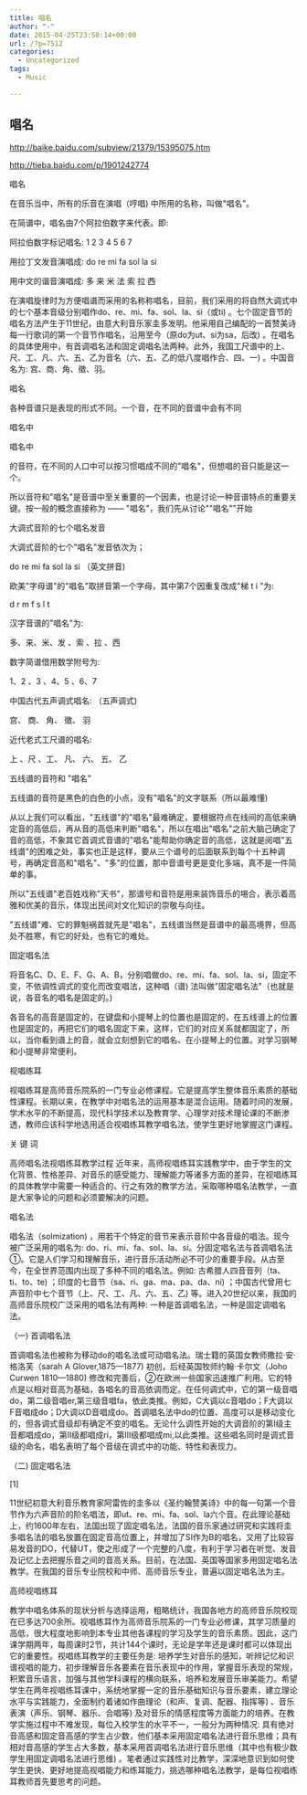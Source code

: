 ```yaml
---
title: 唱名
author: "-"
date: 2015-04-25T23:58:14+00:00
url: /?p=7512
categories:
  - Uncategorized
tags:
  - Music

---
```

## 唱名
http://baike.baidu.com/subview/21379/15395075.htm

http://tieba.baidu.com/p/1901242774

唱名
  
在音乐当中，所有的乐音在演唱（哼唱) 中所用的名称，叫做"唱名"。
  
在简谱中，唱名由7个阿拉伯数字来代表。即: 
  
阿拉伯数字标记唱名: 1 2 3 4 5 6 7
  
用拉丁文发音演唱成: do re mi fa sol la si
  
用中文的谐音演唱成: 多 来 米 法 索 拉 西

在演唱旋律时为方便唱谱而采用的名称称唱名，目前，我们采用的将自然大调式中的七个基本音级分别唱作do、re、mi、fa、sol、la、si（或ti) 。七个固定音节的唱名方法产生于11世纪，由意大利音乐家圭多发明。他采用自己编配的一首赞美诗每一行歌词的第一个音节作唱名，沿用至今（原do为ut、si为sa，后改) 。在唱名的具体使用中，有首调唱名法和固定调唱名法两种。此外，我国工尺谱中的上、尺、工、凡、六、五、乙为音名（六、五、乙的低八度唱作合、四、一) 。中国音名为: 宫、商、角、徵、羽。

唱名

各种音谱只是表现的形式不同。一个音，在不同的音谱中会有不同
  
唱名中
  
唱名中
  
的音符，在不同的人口中可以按习惯唱成不同的"唱名"，但想唱的音只能是这一个。
  
所以音符和"唱名"是音谱中至关重要的一个因素，也是讨论一种音谱特点的重要关键。按一般的概念直接称为 —— "唱名"，我们先从讨论""唱名""开始

大调式音阶的七个唱名发音

大调式音阶的七个"唱名"发音依次为；
  
do re mi fa sol la si （英文拼音) 
  
欧美"字母谱"的"唱名"取拼音第一个字母，其中第7个因重复改成"梯 t i "为: 
  
d r m f  s l t
  
汉字音谱的"唱名"为: 
  
多、来、米、发 、索 、拉 、西
  
数字简谱借用数学附号为: 
  
1、2 、3 、4、5 、6、7
  
中国古代五声调式唱名: （五声调式) 
  
宫、 商、 角、 徵、 羽
  
近代老式工尺谱的唱名: 
  
上 、尺 、工、 凡、 六、 五、 乙
  
五线谱的音符和 "唱名"

五线谱的音符是黑色的白色的小点，没有"唱名"的文字联系（所以最难懂) 
  
从以上我们可以看出，"五线谱"的"唱名"最难确定，要根据符点在线间的高低来确定音的高低后，再从音的高低来判断"唱名"，所以在唱出"唱名"之前大脑己确定了音的高低，不象其它首调式音谱的"唱名"能帮助你确定音的高低，这就是阅唱"五线谱"的困难之处，事实也正是这样，要从三个谱号的后面联系到每个十五种调号，再确定音高和"唱名"、"多"的位置，那中音谱号更是变化多端，真不是一件简单的事。
  
所以"五线谱"老百姓戏称"天书"，那谱号和音符是用来装饰音乐的埸合，表示着高雅和优美的音乐，体现出民间对文化知识的崇敬与向往。
  
"五线谱"难、它的罪魁祸首就先是"唱名"，五线谱当然是音谱中的最高境界，但高处不胜寒，有它的好处，也有它的难处。
  
固定唱名法

将音名C、D、E、F、G、A、B，分别唱做do、re、mi、fa、sol、la、si，固定不变，不依调性调式的变化而改变唱法，这种唱（谱) 法叫做"固定唱名法"（也就是说，各音名的唱名是固定的。) 
  
各音名的高音是固定的，在键盘和小提琴上的位置也是固定的，在五线谱上的位置也是固定的，再把它们的唱名固定下来，这样，它们的对应关系就都固定了，所以，当你看到谱上的音，就会立刻想到它的唱名、在小提琴上的位置。对学习钢琴和小提琴非常便利。

视唱练耳

视唱练耳是高师音乐院系的一门专业必修课程。它是提高学生整体音乐素质的基础性课程。长期以来，在教学中对唱名法的运用基本是混合运用。随着时间的发展，学术水平的不断提高，现代科学技术以及教育学、心理学对技术理论课的不断渗透，教师应该科学地选用适合视唱练耳教学唱名法，使学生更好地掌握这门课程。
  
关 键 词

高师唱名法视唱练耳教学过程 近年来，高师视唱练耳实践教学中，由于学生的文化背景、性格差异、对音乐的感受能力、理解能力等诸多方面的差异，在视唱练耳的具体教学中需要一种适合的、行之有效的教学方法，采取哪种唱名法教学，一直是大家争论的问题和必须要解决的问题。
  
唱名法

唱名法（solmization) ，用若干个特定的音节来表示音阶中各音级的唱法。现今被广泛采用的唱名为: do、ri、mi、fa、sol、la、si。分固定唱名法与首调唱名法①。它是人们学习和理解音乐，进行音乐活动所必不可少的重要手段。从古至今，在全世界范围内出现了多种不同的唱名法。例如: 古希腊人四音音列（ta、ti、to、te) ；印度的七音节（sa、ri、ga、ma、pa、da、ni) ；中国古代曾用七声音阶中七个音节（上、尺、工、凡、六、五、乙) 等。进入20世纪以来，我国的高师音乐院校广泛采用的唱名法有两种: 一种是首调唱名法，一种是固定调唱名法。
  
（一) 首调唱名法
  
首调唱名法也被称为移动do的唱名法或可动唱名法。瑞士籍的英国女教师撒拉·安·格洛芙（sarah A Glover,1875—1877) 初创，后经英国牧师约翰·卡尔文（Joho Curwen 1810—1880) 修改和完善后，②在欧洲一些国家迅速推广利用。它的特点是以相对音高为基础，各唱名的音高依调而定。在任何调式中，它的第一级音唱do，第二级音唱er,第三级音唱fa，依此类推。例如，C大调以c音唱do；F大调以F音唱成do；D大调以D音唱成do。首调唱名法中do的位置、高度可以是移动变化的，但各调式音级却有确定不变的唱名。无论什么调性开始的大调音阶的第I级主音都唱成do，第II级都唱成ri，第III级都唱成mi,以此类推。这些唱名同时是调式音级的命名，唱名表明了每个音级在调式中的功能、特性和表现力。
  
（二) 固定唱名法
  
[1]
  
11世纪初意大利音乐教育家阿雷佐的圭多以《圣约翰赞美诗》中的每一句第一个音节作为六声音阶的阶名唱法，即ut、re、mi、fa、sol、la六个音。在此理论基础上，约1600年左右，法国出现了固定唱名法，法国的音乐家通过研究和实践将圭多唱名法的唱名放置在固定音高位置上，并增加了SI作为B的唱名，又用了比较容易发音的DO，代替UT，使之形成了一个完整的八度，有利于学习者在听觉、发音及记忆上去把握乐音之间的音高关系。目前，在法国、英国等国家多用固定唱名法教学。在我国的音乐专业院校和中师、高师音乐专业，普遍以固定唱名法为主。
  
高师视唱练耳

教学中唱名体系的现状分析与选择运用，粗略统计，我国各地方的高师音乐院校现在已多达700余所。视唱练耳作为高师音乐院系的一门专业必修课，其学习质量的高低，很大程度地影响到本专业其他各课程的学习及学生的音乐素质。因此，这门课学期两年，每周课时2节，共计144个课时，无论是学年还是课时都可以体现出它的重要性。视唱练耳教学的主要任务是: 培养学生对音乐的感知，听辨记忆和识谱视唱的能力，初步理解音乐各要素在音乐表现中的作用，掌握音乐表现的常规，积累音乐语言，加强与其他学科课程的横向联系，培养和发展音乐审美能力。希望学生在两年视唱练耳课中，系统地掌握一定的音乐基础知识与音乐要素，建立理论水平与实践能力，全面制约着诸如作曲理论（和声、复调、配器、指挥等) 、音乐表演（声乐、钢琴、器乐、合唱等) 及对音乐的情感程度等方面能力的培养。在教学实施过程中不难发现，每位入校学生的水平不一，一般分为两种情况: 具有绝对音高感和固定音高感的学生占少数，他们基本采用固定唱名法进行音乐思维；具有相对音高感的学生占大多数，基本采用首调唱名法进行音乐思维（其中也有极少数学生用固定调唱名法进行思维) 。笔者通过实践性对比教学，深深地意识到如何使学生更快、更好地提高视唱能力和练耳能力，挑选哪种唱名法教学，是每位视唱练耳教师首先要思考的问题。